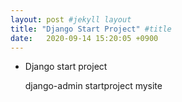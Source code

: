 ```yaml
---
layout: post #jekyll layout
title: "Django Start Project" #title 
date:   2020-09-14 15:20:05 +0900                 
---
```


-   Django start project

    django-admin startproject mysite

